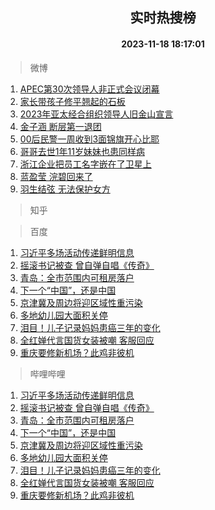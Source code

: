 <div align="center"><h2>实时热搜榜</h2><h4>2023-11-18 18:17:01</h4></div>

> 微博  

1. [APEC第30次领导人非正式会议闭幕](https://s.weibo.com/weibo?q=%23APEC%E7%AC%AC30%E6%AC%A1%E9%A2%86%E5%AF%BC%E4%BA%BA%E9%9D%9E%E6%AD%A3%E5%BC%8F%E4%BC%9A%E8%AE%AE%E9%97%AD%E5%B9%95%23&t=31&band_rank=1&Refer=top)<br />
2. [家长带孩子修平翘起的石板](https://s.weibo.com/weibo?q=%23%E5%AE%B6%E9%95%BF%E5%B8%A6%E5%AD%A9%E5%AD%90%E4%BF%AE%E5%B9%B3%E7%BF%98%E8%B5%B7%E7%9A%84%E7%9F%B3%E6%9D%BF%23&t=31&band_rank=2&Refer=top)<br />
3. [2023年亚太经合组织领导人旧金山宣言](https://s.weibo.com/weibo?q=%232023%E5%B9%B4%E4%BA%9A%E5%A4%AA%E7%BB%8F%E5%90%88%E7%BB%84%E7%BB%87%E9%A2%86%E5%AF%BC%E4%BA%BA%E6%97%A7%E9%87%91%E5%B1%B1%E5%AE%A3%E8%A8%80%23&t=31&band_rank=3&Refer=top)<br />
4. [金子涵 断层第一退团](https://s.weibo.com/weibo?q=%E9%87%91%E5%AD%90%E6%B6%B5%20%E6%96%AD%E5%B1%82%E7%AC%AC%E4%B8%80%E9%80%80%E5%9B%A2&t=31&band_rank=4&Refer=top)<br />
5. [00后民警一周收到3面锦旗开心比耶](https://s.weibo.com/weibo?q=%2300%E5%90%8E%E6%B0%91%E8%AD%A6%E4%B8%80%E5%91%A8%E6%94%B6%E5%88%B03%E9%9D%A2%E9%94%A6%E6%97%97%E5%BC%80%E5%BF%83%E6%AF%94%E8%80%B6%23&t=31&band_rank=5&Refer=top)<br />
6. [哥哥去世1年11岁妹妹也患同样病](https://s.weibo.com/weibo?q=%23%E5%93%A5%E5%93%A5%E5%8E%BB%E4%B8%961%E5%B9%B411%E5%B2%81%E5%A6%B9%E5%A6%B9%E4%B9%9F%E6%82%A3%E5%90%8C%E6%A0%B7%E7%97%85%23&t=31&band_rank=6&Refer=top)<br />
7. [浙江企业把员工名字嵌在了卫星上](https://s.weibo.com/weibo?q=%23%E6%B5%99%E6%B1%9F%E4%BC%81%E4%B8%9A%E6%8A%8A%E5%91%98%E5%B7%A5%E5%90%8D%E5%AD%97%E5%B5%8C%E5%9C%A8%E4%BA%86%E5%8D%AB%E6%98%9F%E4%B8%8A%23&t=31&band_rank=7&Refer=top)<br />
8. [蓝盈莹 浣碧回来了](https://s.weibo.com/weibo?q=%E8%93%9D%E7%9B%88%E8%8E%B9%20%E6%B5%A3%E7%A2%A7%E5%9B%9E%E6%9D%A5%E4%BA%86&t=31&band_rank=8&Refer=top)<br />
9. [羽生结弦 无法保护女方](https://s.weibo.com/weibo?q=%E7%BE%BD%E7%94%9F%E7%BB%93%E5%BC%A6%20%E6%97%A0%E6%B3%95%E4%BF%9D%E6%8A%A4%E5%A5%B3%E6%96%B9&t=31&band_rank=9&Refer=top)<br />

> 知乎  


> 百度  

1. [习近平多场活动传递鲜明信息](https://www.baidu.com/s?wd=%E4%B9%A0%E8%BF%91%E5%B9%B3%E5%A4%9A%E5%9C%BA%E6%B4%BB%E5%8A%A8%E4%BC%A0%E9%80%92%E9%B2%9C%E6%98%8E%E4%BF%A1%E6%81%AF&sa=fyb_news&rsv_dl=fyb_news)<br />
2. [摇滚书记被查 曾自弹自唱《传奇》](https://www.baidu.com/s?wd=%E6%91%87%E6%BB%9A%E4%B9%A6%E8%AE%B0%E8%A2%AB%E6%9F%A5+%E6%9B%BE%E8%87%AA%E5%BC%B9%E8%87%AA%E5%94%B1%E3%80%8A%E4%BC%A0%E5%A5%87%E3%80%8B&sa=fyb_news&rsv_dl=fyb_news)<br />
3. [青岛：全市范围内可租房落户](https://www.baidu.com/s?wd=%E9%9D%92%E5%B2%9B%EF%BC%9A%E5%85%A8%E5%B8%82%E8%8C%83%E5%9B%B4%E5%86%85%E5%8F%AF%E7%A7%9F%E6%88%BF%E8%90%BD%E6%88%B7&sa=fyb_news&rsv_dl=fyb_news)<br />
4. [下一个“中国”，还是中国](https://www.baidu.com/s?wd=%E4%B8%8B%E4%B8%80%E4%B8%AA%E2%80%9C%E4%B8%AD%E5%9B%BD%E2%80%9D%EF%BC%8C%E8%BF%98%E6%98%AF%E4%B8%AD%E5%9B%BD&sa=fyb_news&rsv_dl=fyb_news)<br />
5. [京津冀及周边将迎区域性重污染](https://www.baidu.com/s?wd=%E4%BA%AC%E6%B4%A5%E5%86%80%E5%8F%8A%E5%91%A8%E8%BE%B9%E5%B0%86%E8%BF%8E%E5%8C%BA%E5%9F%9F%E6%80%A7%E9%87%8D%E6%B1%A1%E6%9F%93&sa=fyb_news&rsv_dl=fyb_news)<br />
6. [多地幼儿园大面积关停](https://www.baidu.com/s?wd=%E5%A4%9A%E5%9C%B0%E5%B9%BC%E5%84%BF%E5%9B%AD%E5%A4%A7%E9%9D%A2%E7%A7%AF%E5%85%B3%E5%81%9C&sa=fyb_news&rsv_dl=fyb_news)<br />
7. [泪目！儿子记录妈妈患癌三年的变化](https://www.baidu.com/s?wd=%E6%B3%AA%E7%9B%AE%EF%BC%81%E5%84%BF%E5%AD%90%E8%AE%B0%E5%BD%95%E5%A6%88%E5%A6%88%E6%82%A3%E7%99%8C%E4%B8%89%E5%B9%B4%E7%9A%84%E5%8F%98%E5%8C%96&sa=fyb_news&rsv_dl=fyb_news)<br />
8. [全红婵代言国货女装被嘲 客服回应](https://www.baidu.com/s?wd=%E5%85%A8%E7%BA%A2%E5%A9%B5%E4%BB%A3%E8%A8%80%E5%9B%BD%E8%B4%A7%E5%A5%B3%E8%A3%85%E8%A2%AB%E5%98%B2+%E5%AE%A2%E6%9C%8D%E5%9B%9E%E5%BA%94&sa=fyb_news&rsv_dl=fyb_news)<br />
9. [重庆要修新机场？此鸡非彼机](https://www.baidu.com/s?wd=%E9%87%8D%E5%BA%86%E8%A6%81%E4%BF%AE%E6%96%B0%E6%9C%BA%E5%9C%BA%EF%BC%9F%E6%AD%A4%E9%B8%A1%E9%9D%9E%E5%BD%BC%E6%9C%BA&sa=fyb_news&rsv_dl=fyb_news)<br />

> 哔哩哔哩  

1. [习近平多场活动传递鲜明信息](https://www.baidu.com/s?wd=%E4%B9%A0%E8%BF%91%E5%B9%B3%E5%A4%9A%E5%9C%BA%E6%B4%BB%E5%8A%A8%E4%BC%A0%E9%80%92%E9%B2%9C%E6%98%8E%E4%BF%A1%E6%81%AF&sa=fyb_news&rsv_dl=fyb_news)<br />
2. [摇滚书记被查 曾自弹自唱《传奇》](https://www.baidu.com/s?wd=%E6%91%87%E6%BB%9A%E4%B9%A6%E8%AE%B0%E8%A2%AB%E6%9F%A5+%E6%9B%BE%E8%87%AA%E5%BC%B9%E8%87%AA%E5%94%B1%E3%80%8A%E4%BC%A0%E5%A5%87%E3%80%8B&sa=fyb_news&rsv_dl=fyb_news)<br />
3. [青岛：全市范围内可租房落户](https://www.baidu.com/s?wd=%E9%9D%92%E5%B2%9B%EF%BC%9A%E5%85%A8%E5%B8%82%E8%8C%83%E5%9B%B4%E5%86%85%E5%8F%AF%E7%A7%9F%E6%88%BF%E8%90%BD%E6%88%B7&sa=fyb_news&rsv_dl=fyb_news)<br />
4. [下一个“中国”，还是中国](https://www.baidu.com/s?wd=%E4%B8%8B%E4%B8%80%E4%B8%AA%E2%80%9C%E4%B8%AD%E5%9B%BD%E2%80%9D%EF%BC%8C%E8%BF%98%E6%98%AF%E4%B8%AD%E5%9B%BD&sa=fyb_news&rsv_dl=fyb_news)<br />
5. [京津冀及周边将迎区域性重污染](https://www.baidu.com/s?wd=%E4%BA%AC%E6%B4%A5%E5%86%80%E5%8F%8A%E5%91%A8%E8%BE%B9%E5%B0%86%E8%BF%8E%E5%8C%BA%E5%9F%9F%E6%80%A7%E9%87%8D%E6%B1%A1%E6%9F%93&sa=fyb_news&rsv_dl=fyb_news)<br />
6. [多地幼儿园大面积关停](https://www.baidu.com/s?wd=%E5%A4%9A%E5%9C%B0%E5%B9%BC%E5%84%BF%E5%9B%AD%E5%A4%A7%E9%9D%A2%E7%A7%AF%E5%85%B3%E5%81%9C&sa=fyb_news&rsv_dl=fyb_news)<br />
7. [泪目！儿子记录妈妈患癌三年的变化](https://www.baidu.com/s?wd=%E6%B3%AA%E7%9B%AE%EF%BC%81%E5%84%BF%E5%AD%90%E8%AE%B0%E5%BD%95%E5%A6%88%E5%A6%88%E6%82%A3%E7%99%8C%E4%B8%89%E5%B9%B4%E7%9A%84%E5%8F%98%E5%8C%96&sa=fyb_news&rsv_dl=fyb_news)<br />
8. [全红婵代言国货女装被嘲 客服回应](https://www.baidu.com/s?wd=%E5%85%A8%E7%BA%A2%E5%A9%B5%E4%BB%A3%E8%A8%80%E5%9B%BD%E8%B4%A7%E5%A5%B3%E8%A3%85%E8%A2%AB%E5%98%B2+%E5%AE%A2%E6%9C%8D%E5%9B%9E%E5%BA%94&sa=fyb_news&rsv_dl=fyb_news)<br />
9. [重庆要修新机场？此鸡非彼机](https://www.baidu.com/s?wd=%E9%87%8D%E5%BA%86%E8%A6%81%E4%BF%AE%E6%96%B0%E6%9C%BA%E5%9C%BA%EF%BC%9F%E6%AD%A4%E9%B8%A1%E9%9D%9E%E5%BD%BC%E6%9C%BA&sa=fyb_news&rsv_dl=fyb_news)<br />
